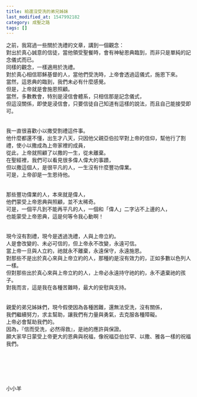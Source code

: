 ```yaml
---
title: 給還沒受洗的弟兄姊妹
last_modified_at: 1547992182
category: 成聖之路
tags: []
---
```


<p>之前，我寫過一些關於洗禮的文章，講到一個觀念：<br/>對出於真心誠意的信徒，當他領受聖餐時，會有神秘恩典臨到，而非只是單純的記念儀式而已。<br/>同樣的觀念，一樣適用於洗禮。<br/><!--more-->對於真心相信耶穌基督的人，當他們受洗時，上帝會透過這儀式，施恩下來。<br/>當然，這恩典的臨到，我們未必有什麼感覺。<br/>但是，上帝就是會施恩照顧。<br/>當然，多數教會，特別是浸信會體系，只相信那是記念儀式，<br/>但這沒關係，即使是浸信會，只要信徒自己知道有這樣的說法，而且自己能接受即可。<br/> <br/><br/>我一直很喜歡小以撒受割禮這件事。<br/>他什麼都還不懂，出生才八天，只因他父親亞伯拉罕對上帝的信仰，幫他行了割禮，使小以撒成為上帝家裡的成員，<br/>從此，上帝就照顧了以撒的一生，從未離棄。<br/>在聖經裡，我們可以看見很多偉人偉大的事蹟，<br/>但以撒這個人，是很平凡的人，一生沒有什麼豐功偉業。<br/>可是，上帝卻是一生恩待他。<br/> <br/><br/>那些豐功偉業的人，本來就是偉人，<br/>他們蒙受上帝恩典與照顧，並不太稀奇。<br/>可是，一個平凡到不能再平凡的人，一個和「偉人」二字沾不上邊的人，<br/>也能蒙受上帝恩典，這是何等令我心動啊！<br/><br/><br/>現今沒有割禮，現今是透過洗禮，人與上帝立約。<br/>人是會改變的、未必可信的，但上帝永不改變，永遠可信。<br/>當上帝一旦與人立約，祂就永不離棄，永遠保守，永遠施恩。<br/>對那些不是出於真心來與上帝立約的人，那種約是沒有效力的，正如多數以色列人一樣。<br/>但對那些出於真心來與上帝立約的人，上帝必永遠持守祂的約，永不遺棄祂的孩子。<br/>對我而言，這是我在各種苦難時，最大的安慰與支持。<br/><br/><br/>親愛的弟兄姊妹們，現今假使因為各種困難，還無法受洗，沒有關係，<br/>我們繼續努力，求主幫助，讓我們有力量與勇氣，去克服各種障礙。<br/>上帝必會幫助我們的。<br/>因為，『信而受洗，必然得救』，是祂的應許與保證。<br/>願大家早日蒙受上帝更大的恩典與祝福，像祝福亞伯拉罕、以撒、雅各一樣的祝福我們。<br/><br/><br/><br/><br/><br/><br/>小小羊<br/><br/><br/><br/><br/><br/><br/><br/>
</p>